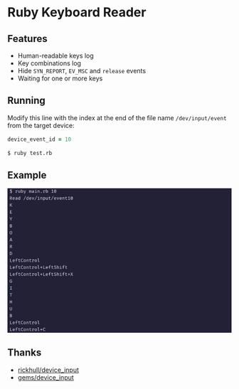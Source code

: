 # Ruby Keyboard Reader

## Features
- Human-readable keys log
- Key combinations log
- Hide `SYN_REPORT`, `EV_MSC` and `release` events
- Waiting for one or more keys

## Running
Modify this line with the index at the end of the file name `/dev/input/event` from the target device:
```ruby
device_event_id = 10
```
```sh
$ ruby test.rb
```

## Example
![example screenshot](./example.png)

## Thanks
- [rickhull/device_input](https://github.com/rickhull/device_input)
- [gems/device_input](https://rubygems.org/gems/device_input)
